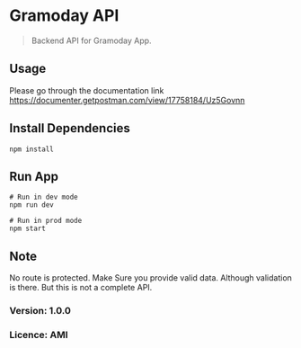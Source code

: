# Gramoday API

> Backend API for Gramoday App.

## Usage

Please go through the documentation link https://documenter.getpostman.com/view/17758184/Uz5Govnn

## Install Dependencies

```
npm install
```

## Run App

```
# Run in dev mode
npm run dev

# Run in prod mode
npm start
```

## Note

No route is protected. Make Sure you provide valid data. Although validation is there. But this is not a complete API.

### Version: 1.0.0

### Licence: AMI
